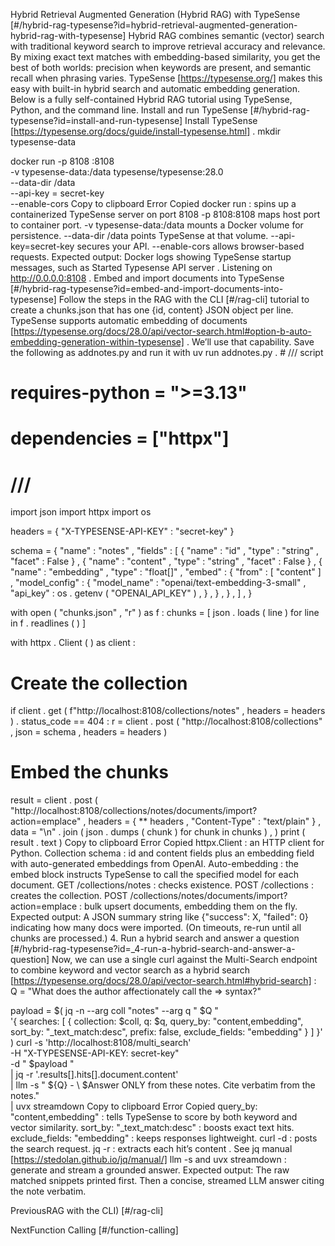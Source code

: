 Hybrid Retrieval Augmented Generation (Hybrid RAG) with TypeSense [#/hybrid-rag-typesense?id=hybrid-retrieval-augmented-generation-hybrid-rag-with-typesense] Hybrid RAG combines semantic (vector) search with traditional keyword search to improve retrieval accuracy and relevance. By mixing exact text matches with embedding-based similarity, you get the best of both worlds: precision when keywords are present, and semantic recall when phrasing varies. TypeSense [https://typesense.org/] makes this easy with built-in hybrid search and automatic embedding generation. Below is a fully self-contained Hybrid RAG tutorial using TypeSense, Python, and the command line. Install and run TypeSense [#/hybrid-rag-typesense?id=install-and-run-typesense] Install TypeSense [https://typesense.org/docs/guide/install-typesense.html] . mkdir typesense-data

docker run -p 8108 :8108 \
-v typesense-data:/data typesense/typesense:28.0 \
--data-dir /data \
--api-key = secret-key \
--enable-cors Copy to clipboard Error Copied docker run : spins up a containerized TypeSense server on port 8108 -p 8108:8108 maps host port to container port. -v typesense-data:/data mounts a Docker volume for persistence. --data-dir /data points TypeSense at that volume. --api-key=secret-key secures your API. --enable-cors allows browser-based requests. Expected output: Docker logs showing TypeSense startup messages, such as Started Typesense API server . Listening on http://0.0.0.0:8108 . Embed and import documents into TypeSense [#/hybrid-rag-typesense?id=embed-and-import-documents-into-typesense] Follow the steps in the RAG with the CLI [#/rag-cli] tutorial to create a chunks.json that has one {id, content} JSON object per line. TypeSense supports automatic embedding of documents [https://typesense.org/docs/28.0/api/vector-search.html#option-b-auto-embedding-generation-within-typesense] . We’ll use that capability. Save the following as addnotes.py and run it with uv run addnotes.py . # /// script
# requires-python = ">=3.13"
# dependencies = ["httpx"]
# ///
import json
import httpx
import os

headers = { "X-TYPESENSE-API-KEY" : "secret-key" }

schema = {
"name" : "notes" ,
"fields" : [
{ "name" : "id" , "type" : "string" , "facet" : False } ,
{ "name" : "content" , "type" : "string" , "facet" : False } ,
{
"name" : "embedding" ,
"type" : "float[]" ,
"embed" : {
"from" : [ "content" ] ,
"model_config" : {
"model_name" : "openai/text-embedding-3-small" ,
"api_key" : os . getenv ( "OPENAI_API_KEY" ) ,
} ,
} ,
} ,
] ,
}

with open ( "chunks.json" , "r" ) as f :
chunks = [ json . loads ( line ) for line in f . readlines ( ) ]

with httpx . Client ( ) as client :
# Create the collection
if client . get ( f"http://localhost:8108/collections/notes" , headers = headers ) . status_code == 404 :
r = client . post ( "http://localhost:8108/collections" , json = schema , headers = headers )

# Embed the chunks
result = client . post (
"http://localhost:8108/collections/notes/documents/import?action=emplace" ,
headers = { ** headers , "Content-Type" : "text/plain" } ,
data = "\n" . join ( json . dumps ( chunk ) for chunk in chunks ) ,
)
print ( result . text ) Copy to clipboard Error Copied httpx.Client : an HTTP client for Python. Collection schema : id and content fields plus an embedding field with auto-generated embeddings from OpenAI. Auto-embedding : the embed block instructs TypeSense to call the specified model for each document. GET /collections/notes : checks existence. POST /collections : creates the collection. POST /collections/notes/documents/import?action=emplace : bulk upsert documents, embedding them on the fly. Expected output: A JSON summary string like {"success": X, "failed": 0} indicating how many docs were imported. (On timeouts, re-run until all chunks are processed.) 4. Run a hybrid search and answer a question [#/hybrid-rag-typesense?id=_4-run-a-hybrid-search-and-answer-a-question] Now, we can use a single curl against the Multi-Search endpoint to combine keyword and vector search as a hybrid search [https://typesense.org/docs/28.0/api/vector-search.html#hybrid-search] : Q = "What does the author affectionately call the => syntax?"

payload = $( jq -n --arg coll "notes" --arg q " $Q " \
'{
searches: [
{
collection: $coll,
q: $q,
query_by: "content,embedding",
sort_by: "_text_match:desc",
prefix: false,
exclude_fields: "embedding"
}
]
}'
)
curl -s 'http://localhost:8108/multi_search' \
-H "X-TYPESENSE-API-KEY: secret-key" \
-d " $payload " \
| jq -r '.results[].hits[].document.content' \
| llm -s " ${Q} - \ $Answer ONLY from these notes. Cite verbatim from the notes." \
| uvx streamdown Copy to clipboard Error Copied query_by: "content,embedding" : tells TypeSense to score by both keyword and vector similarity. sort_by: "_text_match:desc" : boosts exact text hits. exclude_fields: "embedding" : keeps responses lightweight. curl -d : posts the search request. jq -r : extracts each hit’s content . See jq manual [https://stedolan.github.io/jq/manual/] llm -s and uvx streamdown : generate and stream a grounded answer. Expected output: The raw matched snippets printed first. Then a concise, streamed LLM answer citing the note verbatim.

PreviousRAG with the CLI) [#/rag-cli]

NextFunction Calling [#/function-calling]